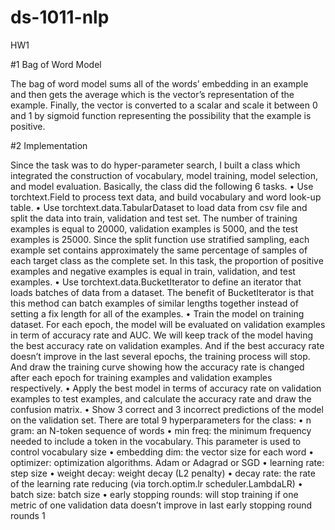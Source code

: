 # ds-1011-nlp
HW1

#1 Bag of Word Model

The bag of word model sums all of the words’ embedding in an example and then gets the average which is the vector’s representation of the example. Finally, the vector is converted to a scalar and scale it between 0 and 1 by sigmoid function representing the possibility that the example is positive.

#2 Implementation

Since the task was to do hyper-parameter search, I built a class which integrated the construction of vocabulary, model training, model selection, and model evaluation. Basically, the class did the following 6 tasks.
• Use torchtext.Field to process text data, and build vocabulary and word look-up table.
• Use torchtext.data.TabularDataset to load data from csv file and split the data into train, validation and test set. The number of training examples is equal to 20000, validation examples is 5000, and the test examples is 25000. Since the split function use stratified sampling, each example set contains approximately the same percentage of samples of each target class as the complete set. In this task, the proportion of positive examples and negative examples is equal in train, validation, and test examples.
• Use torchtext.data.BucketIterator to define an iterator that loads batches of data from a dataset. The benefit of BucketIterator is that this method can batch examples of similar lengths together instead of setting a fix length for all of the examples.
• Train the model on training dataset. For each epoch, the model will be evaluated on validation examples in term of accuracy rate and AUC. We will keep track of the model having the best accuracy rate on validation examples. And if the best accuracy rate doesn’t improve in the last several epochs, the training process will stop. And draw the training curve showing how the accuracy rate is changed after each epoch for training examples and validation examples respectively.
• Apply the best model in terms of accuracy rate on validation examples to test examples, and calculate the accuracy rate and draw the confusion matrix.
• Show 3 correct and 3 incorrect predictions of the model on the validation set. There are total 9 hyperparameters for the class:
• n gram: an N-token sequence of words
• min freq: the minimum frequency needed to include a token in the vocabulary. This parameter is used
to control vocabulary size
• embedding dim: the vector size for each word
• optimizer: optimization algorithms. Adam or Adagrad or SGD
• learning rate: step size
• weight decay: weight decay (L2 penalty)
• decay rate: the rate of the learning rate reducing (via torch.optim.lr scheduler.LambdaLR)
• batch size: batch size
• early stopping rounds: will stop training if one metric of one validation data doesn’t improve in last early stopping round rounds
              1
